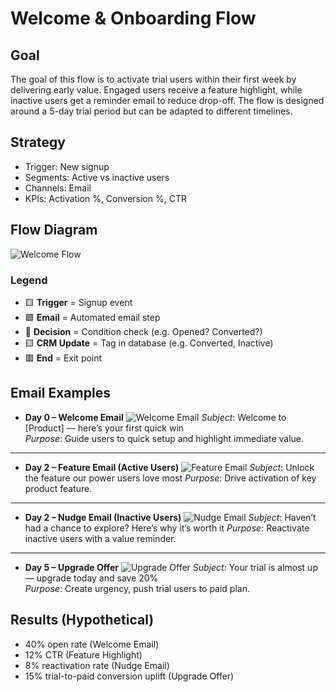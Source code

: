 # Welcome & Onboarding Flow

## Goal

The goal of this flow is to activate trial users within their first week by delivering early value. Engaged users receive a feature highlight, while inactive users get a reminder email to reduce drop-off. The flow is designed around a 5-day trial period but can be adapted to different timelines.

## Strategy

- Trigger: New signup
- Segments: Active vs inactive users
- Channels: Email
- KPIs: Activation %, Conversion %, CTR

## Flow Diagram

![Welcome Flow](diagram.png)

### Legend

- 🟨 **Trigger** = Signup event
- 🟪 **Email** = Automated email step
- 🔷 **Decision** = Condition check (e.g. Opened? Converted?)
- 🟨 **CRM Update** = Tag in database (e.g. Converted, Inactive)
- 🟥 **End** = Exit point

## Email Examples

- **Day 0 – Welcome Email**
![Welcome Email](email-mockups/welcome.png)
*Subject*: Welcome to [Product] — here’s your first quick win  
*Purpose*: Guide users to quick setup and highlight immediate value.

---

- **Day 2 – Feature Email (Active Users)**
  ![Feature Email](email-mockups/feature.png)
  _Subject_: Unlock the feature our power users love most
  _Purpose_: Drive activation of key product feature.

---

- **Day 2 – Nudge Email (Inactive Users)**
  ![Nudge Email](email-mockups/nudge.png)
  _Subject_: Haven’t had a chance to explore? Here’s why it’s worth it
  _Purpose_: Reactivate inactive users with a value reminder.
  
---

- **Day 5 – Upgrade Offer**
  ![Upgrade Offer](email-mockups/upgrade.png)
  _Subject_: Your trial is almost up — upgrade today and save 20%  
  _Purpose_: Create urgency, push trial users to paid plan.

## Results (Hypothetical)

- 40% open rate (Welcome Email)
- 12% CTR (Feature Highlight)
- 8% reactivation rate (Nudge Email)
- 15% trial-to-paid conversion uplift (Upgrade Offer)

